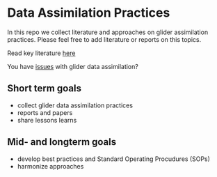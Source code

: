 # Data Assimilation Practices
In this repo we collect literature and approaches on glider assimilation practices. 
Please feel free to add literature or reports on this topics. 

Read key literature [here](https://github.com/OceanGlidersCommunity/data_assimilation_practices/blob/main/key_literature.md)

You have [issues](https://github.com/OceanGlidersCommunity/data_assimilation_practices/issues) with glider data assimilation?


## Short term goals
- collect glider data assimilation practices 
- reports and papers
- share lessons learns

## Mid- and longterm goals
- develop best practices and Standard Operating Procudures (SOPs)
- harmonize approaches


